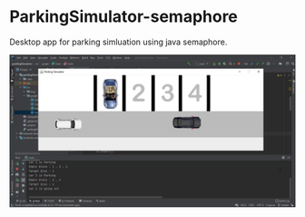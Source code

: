 # ParkingSimulator-semaphore
Desktop app for parking simluation using java semaphore.

![](VIDEO_DEMO/java_semaphore_app.png)
